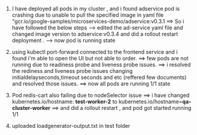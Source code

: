 1) I have deployed all pods in my cluster , and i found adservice pod is crashing due to unable to pull the specified image in yaml file "gcr.io/google-samples/microservices-demo/adservice:v0.3.1
 ==> So i have followed the below steps
	--> edited the ad-service yaml file and changed image version to adservice:v0.3.4 and did a rollout restart deployment .
	--> now pod is running state 

2) using kubectl port-forward connected to the frontend service and i found i'm able to open the UI but not able to order.
	==> few pods are not running due to readiness  probe and liveness probe issues.
	==> i resolved the rediness and liveness probe issues changing initialdelayseconds,timeout seconds and etc (reffered few documents) and resolved those issues.
	==> now all pods are running 1/1 state

3) Pod redis-cart also failing due to nodeSelector issue
	==> i have changed kubernetes.io/hostname: **test-worker-2** to kubernetes.io/hostname=**qa-cluster-worker**
	==> and did a rollout restart , and pod got started running 1/1

4) uploaded loadgenerator-output.txt in test folder
